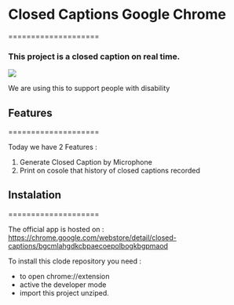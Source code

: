 # Closed Captions Google Chrome
====================

### This project is a closed caption on real time.

[<img src="https://lh3.googleusercontent.com/a_wRbnGSVXNPPtsz_7YfI-ZPRXGdSwZv3BF2Zy9O_5nN88ylixHqtwD_3h8EcJrNjylvWSRCdA=w640-h400-e365">](http://google.com.au/)

We are using this to support people with disability

## Features
====================

Today we have 2 Features :

1. Generate Closed Caption by Microphone
2. Print on cosole that history of closed captions recorded


## Instalation
====================

The official app is hosted on :
https://chrome.google.com/webstore/detail/closed-captions/bgcmlahgdkcbpaecoepolbogkbgpmaod

To install this clode repository you need : 
* to open chrome://extension
* active the developer mode
* import this project unziped.

